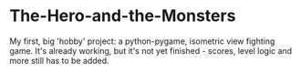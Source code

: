 # The-Hero-and-the-Monsters
My first, big 'hobby' project: a python-pygame, isometric view fighting game. It's already working, but it's not yet finished - scores, level logic and more still has to be added.
